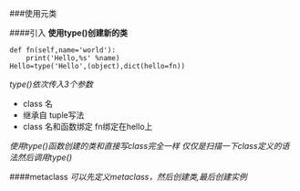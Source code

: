###使用元类

####引入
**使用type()创建新的类**
>
    def fn(self,name='world'):
        print('Hello,%s' %name)
    Hello=type('Hello',(object),dict(hello=fn))

*type()依次传入3个参数*
- class 名
- 继承自 tuple写法
- class 名和函数绑定 fn绑定在hello上

*使用type()函数创建的类和直接写class完全一样 仅仅是扫描一下class定义的语法然后调用type()*

####metaclass
*可以先定义metaclass，然后创建类,最后创建实例*
